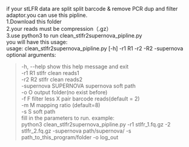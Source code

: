  if your stLFR data are split split barcode & remove PCR dup and filter adaptor.you can use this pipline.<br>
  1.Download this folder<br>
  2.your reads must be compression（.gz）<br>
  3.use python3 to run clean_stlfr2supernova_pipline.py<br> 
  you will have this usage:<br> 
  usage: clean_stlfr2supernova_pipline.py   [-h]   -r1   R1   -r2  -R2   -supernova<br>
  optional arguments:<br>
  >-h, --help            show this help message and exit<br>
  >-r1 R1                stlfr clean reads1<br>
  >-r2 R2                stlfr clean reads2<br>
  >-supernova SUPERNOVA  supernova soft path<br>
  >-o O                  output folder(no exist before)<br>
  >-f F                  filter less X pair barcode reads(default = 2)<br>
  >-m M                  mapping ratio (default=8)<br>
  >-s S                  soft path<br>
fill in the parameters to run.
example:<br>
python3 clean_stlfr2supernova_pipline.py -r1 stlfr_1.fq.gz -2 stlfr_2.fq.gz -supernova path/supernova/ -s path_to_this_program/folder -o log_out <br>

